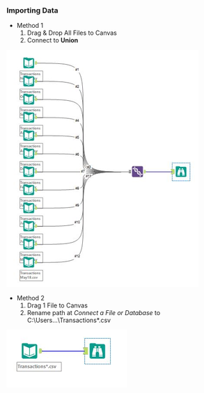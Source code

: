 ### Importing Data 




* Method 1
    1. Drag & Drop All Files to Canvas 
    2. Connect to **Union**

<img src="img/learn_alteryx_fe/1.JPG">

* Method 2 
    1. Drag 1 File to Canvas
    2. Rename path at *Connect a File or Database* to C:\Users\...\Transactions*.csv

<img src="img/learn_alteryx_fe/2.JPG">